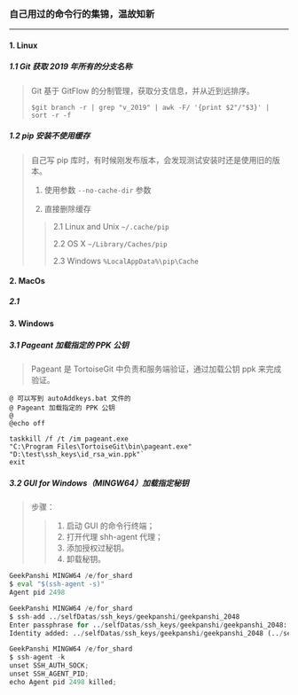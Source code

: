### 自己用过的命令行的集锦，温故知新

---

#### 1. Linux

##### 1.1 Git 获取 2019 年所有的分支名称
> Git 基于 GitFlow 的分制管理，获取分支信息，并从近到远排序。
>
> `$git branch -r | grep "v_2019" | awk -F/ '{print $2"/"$3}' | sort -r -f`

##### 1.2 pip 安装不使用缓存
> 自己写 pip 库时，有时候刚发布版本，会发现测试安装时还是使用旧的版本。
>
> 1. 使用参数 `--no-cache-dir` 参数
>
> 2. 直接删除缓存
>>
>> 2.1 Linux and Unix `~/.cache/pip`
>>
>> 2.2 OS X `~/Library/Caches/pip`
>>
>> 2.3 Windows `%LocalAppData%\pip\Cache`

#### 2. MacOs
##### 2.1

#### 3. Windows
##### 3.1 Pageant 加载指定的 PPK 公钥
> Pageant 是 TortoiseGit 中负责和服务端验证，通过加载公钥 ppk 来完成验证。
>
```Pyhton
@ 可以写到 autoAddkeys.bat 文件的
@ Pageant 加载指定的 PPK 公钥
@
@echo off

taskkill /f /t /im pageant.exe
"C:\Program Files\TortoiseGit\bin\pageant.exe" "D:\test\ssh_keys\id_rsa_win.ppk"`
exit
```

##### 3.2 GUI for Windows（MINGW64）加载指定秘钥
> 步骤：
>> 1. 启动 GUI 的命令行终端；
>> 2. 打开代理 shh-agent 代理；
>> 3. 添加授权过秘钥。
>> 4. 卸载秘钥。

```Python
GeekPanshi MINGW64 /e/for_shard
$ eval "$(ssh-agent -s)"
Agent pid 2498

GeekPanshi MINGW64 /e/for_shard
$ ssh-add ../selfDatas/ssh_keys/geekpanshi/geekpanshi_2048
Enter passphrase for ../selfDatas/ssh_keys/geekpanshi/geekpanshi_2048:
Identity added: ../selfDatas/ssh_keys/geekpanshi/geekpanshi_2048 (../selfDatas/ssh_keys/geekpanshi/geekpanshi_2048)

GeekPanshi MINGW64 /e/for_shard
$ ssh-agent -k
unset SSH_AUTH_SOCK;
unset SSH_AGENT_PID;
echo Agent pid 2498 killed;
```
